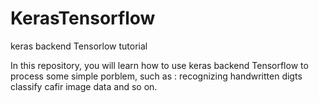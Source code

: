 # KerasTensorflow
keras backend Tensorlow tutorial

In this repository, you will learn how to use keras backend Tensorflow to process some simple porblem,
such as :
  recognizing handwritten digts
  classify cafir image data
  and so on.
